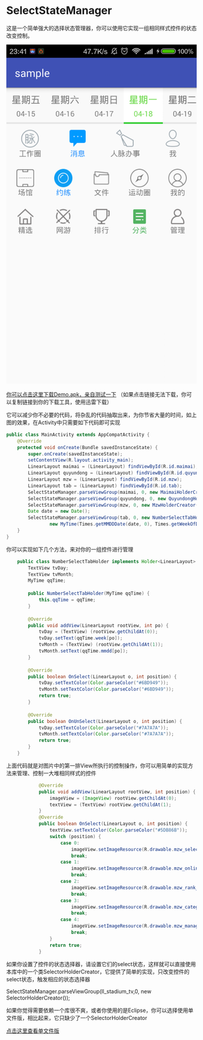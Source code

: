 # SelectStateManager
这是一个简单强大的选择状态管理器，你可以使用它实现一组相同样式控件的状态改变控制。

![Animation](image/4.png)



 [你可以点击这里下载Demo.apk，亲自测试一下](https://github.com/KaiXuan666/SelectStateManager/blob/master/image/sample.apk?raw=true)
 （如果点击链接无法下载，你可以复制链接到你的下载工具，使用迅雷下载）

它可以减少你不必要的代码，将杂乱的代码抽取出来，为你节省大量的时间，如上图的效果，在Activity中只需要如下代码即可实现



```java
public class MainActivity extends AppCompatActivity {
    @Override
    protected void onCreate(Bundle savedInstanceState) {
        super.onCreate(savedInstanceState);
        setContentView(R.layout.activity_main);
        LinearLayout maimai = (LinearLayout) findViewById(R.id.maimai);
        LinearLayout quyundong = (LinearLayout) findViewById(R.id.quyundong);
        LinearLayout mzw = (LinearLayout) findViewById(R.id.mzw);
        LinearLayout tab = (LinearLayout) findViewById(R.id.tab);
        SelectStateManager.parseViewGroup(maimai, 0, new MaimaiHolderCreator());
        SelectStateManager.parseViewGroup(quyundong, 0, new QuyundongHolderCreator());
        SelectStateManager.parseViewGroup(mzw, 0, new MzwHolderCreator());
        Date date = new Date();
        SelectStateManager.parseViewGroup(tab, 0, new NumberSelectTabHolderCreator(
                new MyTime(Times.getMMDDDate(date, 0), Times.getWeekOfDate(date, 0))));
    }
}
```



你可以实现如下几个方法，来对你的一组控件进行管理



```java
    public class NumberSelectTabHolder implements Holder<LinearLayout> {
        TextView tvDay;
        TextView tvMonth;
        MyTime qqTime;

        public NumberSelectTabHolder(MyTime qqTime) {
            this.qqTime = qqTime;
        }

        @Override
        public void addView(LinearLayout rootView, int po) {
            tvDay = (TextView) (rootView.getChildAt(0));
            tvDay.setText(qqTime.week[po]);
            tvMonth = (TextView) (rootView.getChildAt(1));
            tvMonth.setText(qqTime.mmdd[po]);
        }

        @Override
        public boolean OnSelect(LinearLayout o, int position) {
            tvDay.setTextColor(Color.parseColor("#6BD949"));
            tvMonth.setTextColor(Color.parseColor("#6BD949"));
            return true;
        }

        @Override
        public boolean OnUnSelect(LinearLayout o, int position) {
            tvDay.setTextColor(Color.parseColor("#7A7A7A"));
            tvMonth.setTextColor(Color.parseColor("#7A7A7A"));
            return true;
        }
    }
```



上面代码就是对图片中的第一排View所执行的控制操作，你可以用简单的实现方法来管理、控制一大堆相同样式的控件



```java
            @Override
            public void addView(LinearLayout rootView, int position) {
                imageView = (ImageView) rootView.getChildAt(0);
                textView = (TextView) rootView.getChildAt(1);
            }
            @Override
            public boolean OnSelect(LinearLayout o, int position) {
                textView.setTextColor(Color.parseColor("#5DB86B"));
                switch (position) {
                    case 0:
                        imageView.setImageResource(R.drawable.mzw_selected_pressed);
                        break;
                    case 1:
                        imageView.setImageResource(R.drawable.mzw_online_pressed);
                        break;
                    case 2:
                        imageView.setImageResource(R.drawable.mzw_rank_pressed);
                        break;
                    case 3:
                        imageView.setImageResource(R.drawable.mzw_category_pressed);
                        break;
                    case 4:
                        imageView.setImageResource(R.drawable.mzw_manager_pressed);
                        break;
                }
                return true;
            }
```



如果你设置了控件的状态选择器，请设置它们的select状态，这样就可以直接使用本库中的一个类SelectorHolderCreator，它提供了简单的实现，只改变控件的select状态，触发相应的状态选择器

SelectStateManager.parseViewGroup(ll_stadium_tv,0, new SelectorHolderCreator());

如果你觉得需要依赖一个库很不爽，或者你使用的是Eclipse，你可以选择使用单文件版，相比起来，它只缺少了一个SelectorHolderCreator

[点击这里查看单文件版](image/SelectStateManager.java)


